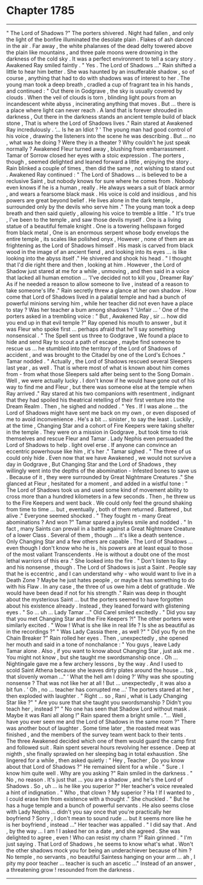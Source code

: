 
# Chapter 1785


---

" The Lord of Shadows ?"
The porters shivered .
Night had fallen , and only the light of the bonfire illuminated the desolate plain . Flakes of ash danced in the air . Far away , the white phalanxes of the dead delty towered above the plain like mountains , and three pale moons were drowning in the darkness of the cold sky .
It was a perfect environment to tell a scary story .
Awakened Ray smiled faintly .
" Yes . The Lord of Shadows ..."
Rain shifted a little to hear him better . She was haunted by an insufferable shadow , so of course , anything that had to do with shadows was of interest to her .
The young man took a deep breath , cradled a cup of fragrant tea in his hands , and continued :
" Out there in Godgrave , the sky is usually covered by clouds . When the veil of clouds is torn , blinding light pours from an incandescent white abyss , incinerating anything that moves . But ... there is a place where light can never reach . A land that is forever shrouded in darkness , Out there in the darkness stands an ancient temple build of black stone , That is where the Lord of Shadows lives ."
Rain stared at Awakened Ray incredulously .
‘... Is he an Idiot ? '
The young man had good control of his voice , drawing the listeners into the scene he was describing . But ... no , what was he doing ? Were they in a theater ? Why couldn't he just speak normally ?
Awakened Fleur turned away , blushing from embarrassment . Tamar of Sorrow closed her eyes with a stoic expression .
The porters , though , seemed delighted and leaned forward a little , enjoying the story . Rain blinked a couple of times , then did the same , not wishing to stand out .
Awakened Ray continued :
" The Lord of Shadows ... is believed to be a reclusive Saint , but nobody knows for sure where he comes from . Nobody even knows if he is a human , really . He always wears a suit of black armor , and wears a fearsome black mask . His voice is cold and insidious , and his powers are great beyond belief . He lives alone in the dark temple , surrounded only by the devils who serve him ."
The young man took a deep breath and then said quietly , allowing his voice to tremble a little .
" It's true , I've been to the temple , and saw those devils myself . One is a living statue of a beautiful female knight . One is a towering hellspawn forged from black metal , One is an enormous serpent whose body envelops the entire temple , its scales like polished onyx , However , none of them are as frightening as the Lord of Shadows himself . His mask is carved from black wood in the image of an ancient fiend , and looking into its eyes ... is like looking into the abyss itself ."
He shivered and shook his head .
" I thought that I'd die right there and then , looking at him . However , the Lord of Shadow just stared at me for a while , unmoving , and then said in a voice that lacked all human emotion ... 'I've decided not to kill you , Dreamer Ray' As if he needed a reason to allow someone to live , instead of a reason to take someone's life ."
Rain secretly threw a glance at her own shadow .
How come that Lord of Shadows lived in a palatial temple and had a bunch of powerful minions serving him , while her teacher did not even have a place to stay ?
Was her teacher a bum among shadows ?
'Unfair ... '
One of the porters asked in a trembling voice :
" But , Awakened Ray , sir ... how did you end up in that evil temple ?"
Ray opened his mouth to answer , but it was Fleur who spoke first ... perhaps afraid that he'll say something nonsensical .
" The Spell sent us three to Godgrave , We found a place to hide and send Ray to scout a path of escape , maybe find someone to rescue us ... he stumbled into the territory of the Lord of Shadows of accident , and was brought to the Citadel by one of the Lord's Echoes ."
Tamar nodded .
" Actually , the Lord of Shadows rescued several Sleepers last year , as well . That is where most of what is known about him comes from - from what those Sleepers sald after being sent to the Song Domain . Well , we were actually lucky . I don't know if he would have gone out of his way to find me and Fleur , but there was someone else at the temple when Ray arrived ."
Ray stared at his two companions with resentment , indignant that they had spoiled his theatrical retelling of their first venture into the Dream Realm . Then , he sighed and nodded .
" Yes . If I was alone ... the Lord of Shadows might have sent me back on my own , or even disposed of me to avoid inconvenience . He's a bit ... sinister , to say the least . Luckily , at the time , Changing Star and a cohort of Fire Keepers were taking shelter in the temple . They were on a mission in Godgrave , but took time to risk themselves and rescue Fleur and Tamar . Lady Nephis even persuaded the Lord of Shadows to help . lіght
оvel erse . If anyone can convince an eccentric powerhouse like him , it's her ."
Tamar sighed .
" The three of us could only hide . Even now that we have Awakened , we would not survive a day in Godgrave , But Changing Star and the Lord of Shadows , they willingly went into the depths of the abomination - Infested bones to save us . Because of it , they were surrounded by Great Nightmare Creatures ."
She glanced at Fleur , hesitated for a moment , and added in a wistful tone :
" The Lord of Shadows took us and used some kind of movement ability to cross more than a hundred kilometers in a few seconds . Then , he threw us to the Fire Keepers and went back . We could only feel the ground shaking from time to time ... but , eventually , both of them returned . Battered , but alive ."
Everyone seemed shocked .
" They fought m - many Great abominations ? And won ?"
Tamar spared a joyless smile and nodded .
" In fact , many Saints can prevail in a battle against a Great Nightmare Creature of a lower Class . Several of them , though ... it's like a death sentence . Only Changing Star and a few others are capable . The Lord of Shadows ... even though I don't know who he is , his powers are at least equal to those of the most valiant Transcendents . He is without a doubt one of the most lethal warriors of this era ."
She looked into the fire .
" Don't listen to Ray and his nonsense , though . The Lord of Shadows is just a Saint . People say that he is eccentric , and I can understand why - who would want to live in a Death Zone ? Maybe he just hates people , or maybe it has something to do with his Flaw . In any case , the three of us owe him a debt of gratitude . We would have been dead if not for his strength ."
Rain was deep in thought about the mysterious Saint ... but the porters seemed to have forgotten about his existence already .
Instead , they leaned forward with glistening eyes .
" So ... uh ... Lady Tamar ..."
Old Carel smiled excitedly .
" Did you say that you met Changing Star and the Fire Keepers ?!"
The other porters were similarly excited .
" Wow ! What is she like in real life ? Is she as beautiful as in the recordings ?"
" Was Lady Cassia there , as well ?"
" Did you fly on the Chain Breaker ?"
Rain rolled her eyes .
Then , unexpectedly , she opened her mouth and said in a tone of nonchalance :
" You guys , leave Lady Tamar alone . Also , if you want to know about Changing Star , just ask me . You might not know , but she taught me swordsmanship once . Oh ... Nightingale gave me a few archery lessons , by the way . And I used to scold Saint Athena because she leaves dirty plates around the house ... tsk , that slovenly woman ..."
‘ What the hell am I doing ?’
Why was she spouting nonsense ? That was not like her at all !
But ... unexpectedly , it was also a bit fun .
‘ Oh , no ... teacher has corrupted me …’
The porters stared at her , then exploded with laughter .
" Right ... so , Rani , what is Lady Changing Star like ?"
" Are you sure that she taught you swordsmanship ? Didn't you teach her , instead ?"
" No one has seen that Shadow Lord without mask . Maybe it was Rani all along !"
Rain spared them a bright smile .
"... Well , have you ever seen me and the Lord of Shadows in the same room ?"
There was another bout of laughter .
Some time later , the roasted meat was finished , and the members of the survey team went back to their tents . The three Awakened decided which one of them would guard the camp first and followed suit .
Rain spent several hours revolving her essence . Deep at nighth , she finally sprawled on her sleeping bag in total exhaustion .
She lingered for a while , then asked quietly :
" Hey , Teacher , Do you know about that Lord of Shadows ?"
He remained silent for a while .
" Sure . I know him quite well . Why are you asking ?"
Rain smiled in the darkness .
" No , no reason . It's just that ... you are a shadow , and he's the Lord of Shadows . So , uh ... is he like you superior ?"
Her teacher's voice revealed a hint of indignation .
" Who , that clown ? My superior ? Ha ! If I wanted to , I could erase him from existence with a thought ."
She chuckled .
" But he has a huge temple and a bunch of powerful servants . He also seems close with Lady Nephis ... didn't you say once that you're practically her boyfriend ? Sorry , I don't mean to sound rude ... but it seems more like he is her boyfriend , instead ..."
Her teacher was appalled .
" I did say that . And , by the way ... I am ! I asked her on a date , and she agreed . She was delighted to agree , even ! Who can resist my charm ?"
Rain grinned .
" I'm just saying . That Lord of Shadows , he seems to know what's what . Won't the other shadows mock you for being an underachiever because of him ? No temple , no servants , no beautiful Saintess hanging on your arm ... ah , I pity my poor teacher ... teacher is such an ascetic ..."
Instead of an answer , a threatening grow ! resounded from the darkness .

---

